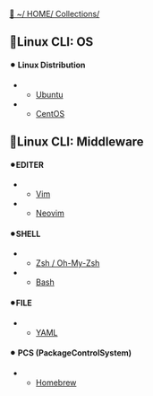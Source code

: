 [🔗 ~/ HOME/ Collections/](https://gitpress.io/@sh16ma/collections)



## 🐧Linux CLI: OS
#### ⚫︎ Linux Distribution
- - [Ubuntu](os_ubuntu.md)
- - [CentOS](os_centos)



## 🐧Linux CLI: Middleware
#### ⚫︎EDITER
- - [Vim](mw_vim)
- - [Neovim](mw_nvim)

#### ⚫︎SHELL
- - [Zsh / Oh-My-Zsh](mw_zsh)
- - [Bash](mw_bash)

#### ⚫︎FILE
- - [YAML](mw_yaml.md)

#### ⚫︎ PCS (PackageControlSystem)
- - [Homebrew](pcs_brew.md)

